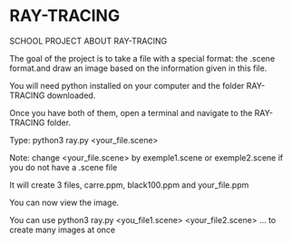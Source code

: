 # RAY-TRACING
SCHOOL PROJECT ABOUT RAY-TRACING


The goal of the project is to take a file with a special format: the .scene format.and draw an image based on the information given in this file.

You will need python installed on your computer and the folder RAY-TRACING downloaded.

Once you have both of them, open a terminal and navigate to the RAY-TRACING folder.

Type: python3 ray.py <your_file.scene>

Note: change <your_file.scene> by exemple1.scene or exemple2.scene if you do not have a .scene file

It will create 3 files, carre.ppm, black100.ppm and your_file.ppm

You can now view the image.

You can use python3 ray.py <you_file1.scene> <your_file2.scene> ... to create many images at once

